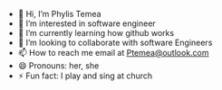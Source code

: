 - 👋 Hi, I’m Phylis Temea
- 👀 I’m interested in software engineer
- 🌱 I’m currently learning how github works
- 💞️ I’m looking to collaborate with software Engineers  
- 📫 How to reach me email at Ptemea@outlook.com
- 😄 Pronouns: her, she
- ⚡ Fun fact: I play and sing at church

<!---
Ptemea/Ptemea is a ✨ special ✨ repository because its `README.md` (this file) appears on your GitHub profile.
You can click the Preview link to take a look at your changes.
--->
